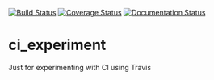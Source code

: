 [![Build Status](https://travis-ci.org/matthieuchoplin/ci_experiment.svg?branch=master)](https://travis-ci.org/matthieuchoplin/ci_experiment)
[![Coverage Status](https://coveralls.io/repos/matthieuchoplin/ci_experiment/badge.svg?branch=master&service=github)](https://coveralls.io/github/matthieuchoplin/ci_experiment?branch=master)
[![Documentation Status](https://readthedocs.org/projects/ci-experiment/badge/?version=latest)](http://ci-experiment.readthedocs.org/en/latest/?badge=latest)

# ci_experiment
Just for experimenting with CI using Travis

